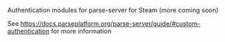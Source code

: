 Authentication modules for parse-server for Steam (more coming soon)

See https://docs.parseplatform.org/parse-server/guide/#custom-authentication for more information 